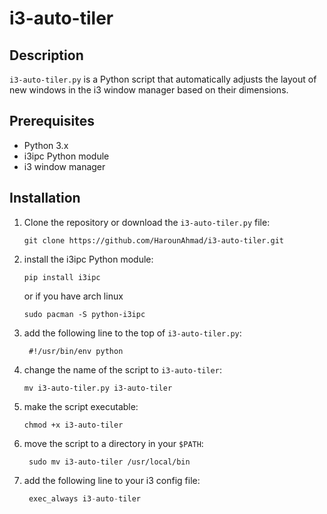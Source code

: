 # i3-auto-tiler

## Description
`i3-auto-tiler.py` is a Python script that automatically adjusts the layout of new windows in the i3 window manager based on their dimensions.

## Prerequisites
- Python 3.x
- i3ipc Python module
- i3 window manager

## Installation
1. Clone the repository or download the `i3-auto-tiler.py` file:
   ```shell
   git clone https://github.com/HarounAhmad/i3-auto-tiler.git
    ```
   
2. install the i3ipc Python module:
   ```shell
   pip install i3ipc
   ```
   or if you have arch linux
   ```shell
   sudo pacman -S python-i3ipc
   ```
3. add the following line to the top of `i3-auto-tiler.py`:
   ```
    #!/usr/bin/env python
    ```
4. change the name of the script to `i3-auto-tiler`:
   ```shell
   mv i3-auto-tiler.py i3-auto-tiler
   ```
5. make the script executable:
   ```shell
   chmod +x i3-auto-tiler
   ```
6. move the script to a directory in your `$PATH`:
   ```shell
    sudo mv i3-auto-tiler /usr/local/bin
    ```
7. add the following line to your i3 config file:
   ```s
    exec_always i3-auto-tiler
    ```
   
   
   
   
   